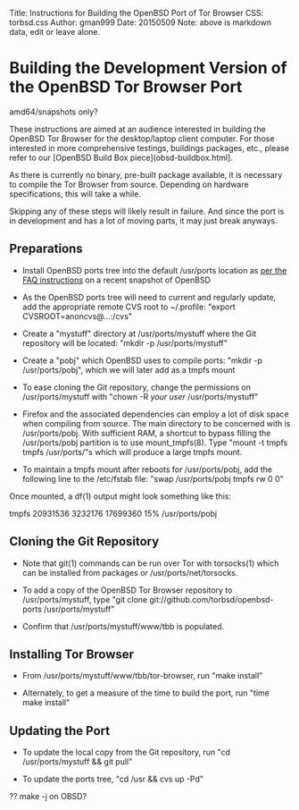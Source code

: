 Title: Instructions for Building the OpenBSD Port of Tor Browser
CSS: torbsd.css
Author: gman999
Date: 20150509
Note: above is markdown data, edit or leave alone.

# Building the Development Version of the OpenBSD Tor Browser Port #

amd64/snapshots only?

These instructions are aimed at an audience interested in building the OpenBSD Tor Browser for the desktop/laptop client computer. For those interested in more comprehensive testings, buildings packages, etc., please refer to our [OpenBSD Build Box piece](obsd-buildbox.html].

As there is currently no binary, pre-built package available, it is necessary to compile the Tor Browser from source. Depending on hardware specifications, this will take a while.

Skipping any of these steps will likely result in failure. And since the port is in development and has a lot of moving parts, it may just break anyways.

## Preparations ##

* Install OpenBSD ports tree into the default /usr/ports location as [per the FAQ instructions](http://www.openbsd.org/anoncvs.html) on a recent snapshot of OpenBSD

* As the OpenBSD ports tree will need to current and regularly update, add the appropriate remote CVS root to ~/.profile: "export CVSROOT=anoncvs@...:/cvs"

* Create a "mystuff" directory at /usr/ports/mystuff where the Git repository will be located: "mkdir -p /usr/ports/mystuff"

* Create a "pobj" which OpenBSD uses to compile ports: "mkdir -p /usr/ports/pobj", which we will later add as a tmpfs mount

* To ease cloning the Git repository, change the permissions on /usr/ports/mystuff with "chown -R _your user_ /usr/ports/mystuff"

* Firefox and the associated dependencies can employ a lot of disk space when compiling from source.  The main directory to be concerned with is /usr/ports/pobj. With sufficient RAM, a shortcut to bypass filling the /usr/ports/pobj partition is to use mount_tmpfs(8). Type "mount -t tmpfs tmpfs /usr/ports/"s which will produce a large tmpfs mount.

* To maintain a tmpfs mount after reboots for /usr/ports/pobj, add the following line to the /etc/fstab file: "swap /usr/ports/pobj tmpfs rw 0 0"

Once mounted, a df(1) output might look something like this:

tmpfs         20931536   3232176  17699360    15%    /usr/ports/pobj

## Cloning the Git Repository ##

* Note that git(1) commands can be run over Tor with torsocks(1) which can be installed from packages or /usr/ports/net/torsocks.

* To add a copy of the OpenBSD Tor Browser repository to /usr/ports/mystuff, type "git clone git://github.com/torbsd/openbsd-ports /usr/ports/mystuff"

* Confirm that /usr/ports/mystuff/www/tbb is populated.

## Installing Tor Browser ##

* From /usr/ports/mystuff/www/tbb/tor-browser, run "make install"

* Alternately, to get a measure of the time to build the port, run "time make install"

## Updating the Port ##

* To update the local copy from the Git repository, run "cd /usr/ports/mystuff && git pull"

* To update the ports tree, "cd /usr && cvs up -Pd"

?? make -j on OBSD?
